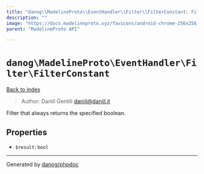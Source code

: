 ```yaml
---
title: "danog\\MadelineProto\\EventHandler\\Filter\\FilterConstant: Filter that always returns the specified boolean."
description: ""
image: "https://docs.madelineproto.xyz/favicons/android-chrome-256x256.png"
parent: "MadelineProto API"

---
```

# `danog\MadelineProto\EventHandler\Filter\FilterConstant`
[Back to index](../../../../index.html)

> Author: Daniil Gentili <daniil@daniil.it>  
  

Filter that always returns the specified boolean.  



## Properties
* `$result`: `bool` 
---
Generated by [danog/phpdoc](https://phpdoc.daniil.it)
